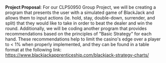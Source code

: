 **Project Proposal**: For our CLPS0950 Group Project, we will be creating a program that presents the user with a simulated game of BlackJack and allows them to input actions (ie. hold, stay, double-down, surrender, and split) that they would like to take in order to beat the dealer and win the round. Additionally, we will be coding another program that provides recommendations based on the principles of "Basic Strategy" for each hand. These recommendations help to limit the casino's edge over a player to < 1% when properly implemented, and they can be found in a table format at the following link: https://www.blackjackapprenticeship.com/blackjack-strategy-charts/
